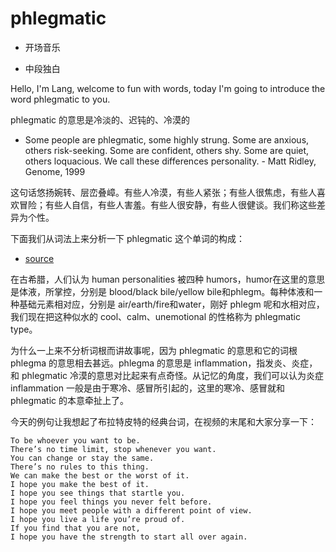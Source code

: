 # phlegmatic

- 开场音乐

- 中段独白

Hello, I'm Lang, welcome to fun with words, today I'm going to introduce the word phlegmatic to you.

phlegmatic 的意思是冷淡的、迟钝的、冷漠的

- Some people are phlegmatic, some highly strung. Some are anxious, others risk-seeking. Some are confident, others shy. Some are quiet, others loquacious. We call these differences personality. - Matt Ridley, Genome, 1999

这句话悠扬婉转、层峦叠嶂。有些人冷漠，有些人紧张；有些人很焦虑，有些人喜欢冒险；有些人自信，有些人害羞。有些人很安静，有些人很健谈。我们称这些差异为个性。

下面我们从词法上来分析一下 phlegmatic 这个单词的构成：

- [source](https://www.merriam-webster.com/dictionary/phlegmatic#note-1)

在古希腊，人们认为 human personalities 被四种 humors，humor在这里的意思是体液，所掌控，分别是 blood/black bile/yellow bile和phlegm。每种体液和一种基础元素相对应，分别是 air/earth/fire和water，刚好 phlegm 呢和水相对应，我们现在把这种似水的 cool、calm、unemotional 的性格称为 phlegmatic type。

为什么一上来不分析词根而讲故事呢，因为 phlegmatic 的意思和它的词根 phlegma 的意思相去甚远。phlegma 的意思是 inflammation，指发炎、炎症，和 phlegmatic 冷漠的意思对比起来有点奇怪。从记忆的角度，我们可以认为炎症 inflammation 一般是由于寒冷、感冒所引起的，这里的寒冷、感冒就和 phlegmatic 的本意牵扯上了。

今天的例句让我想起了布拉特皮特的经典台词，在视频的末尾和大家分享一下：

```text
To be whoever you want to be.
There’s no time limit, stop whenever you want.
You can change or stay the same.
There’s no rules to this thing.
We can make the best or the worst of it.
I hope you make the best of it.
I hope you see things that startle you.
I hope you feel things you never felt before.
I hope you meet people with a different point of view.
I hope you live a life you’re proud of.
If you find that you are not,
I hope you have the strength to start all over again.
```
